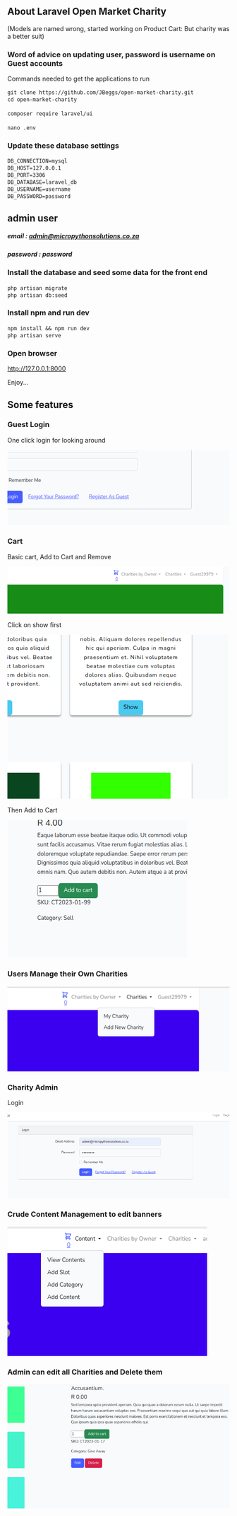 ## About Laravel Open Market Charity

(Models are named wrong, started working on Product Cart: But charity was a better suit)

### Word of advice on updating user, password is username on Guest accounts

Commands needed to get the applications to run

    git clone https://github.com/JBeggs/open-market-charity.git
    cd open-market-charity

    composer require laravel/ui

    nano .env

### Update these database settings

    DB_CONNECTION=mysql
    DB_HOST=127.0.0.1
    DB_PORT=3306
    DB_DATABASE=laravel_db
    DB_USERNAME=username
    DB_PASSWORD=password





## admin user

##### email    : admin@micropythonsolutions.co.za
##### password : password

### Install the database and seed some data for the front end

    php artisan migrate
    php artisan db:seed

### Install npm and run dev

    npm install && npm run dev
    php artisan serve

### Open browser

http://127.0.0.1:8000

Enjoy...

## Some features

### Guest Login

One click login for looking around

![guest](public/images/README/guest-login.png)

### Cart

Basic cart, Add to Cart and Remove

![guest](public/images/README/cart.png)

Click on show first 

![guest](public/images/README/show.png)

Then Add to Cart

![guest](public/images/README/cart-add.png)

### Users Manage their Own Charities

![guest](public/images/README/charity.png)

### Charity Admin

Login

![guest](public/images/README/admin-panel.png)

### Crude Content Management to edit banners

![guest](public/images/README/content.png)

### Admin can edit all Charities and Delete them

![guest](public/images/README/manage-charity.png)
